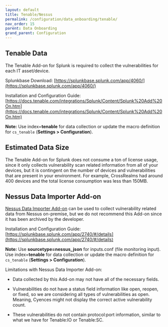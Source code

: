 ```yaml
---
layout: default
title: Tenable/Nessus
permalink: /configuration/data_onboarding/tenable/
nav_order: 15
parent: Data Onboarding
grand_parent: Configuration
---
```



## **Tenable Data**

The Tenable Add-on for Splunk is required to collect the vulnerabilities for each IT asset/device. 

Splunkbase Download: 
[https://splunkbase.splunk.com/app/4060/](https://splunkbase.splunk.com/app/4060/) 

Installation and Configuration Guide: 
[https://docs.tenable.com/integrations/Splunk/Content/Splunk%20Add%20On.htm](https://docs.tenable.com/integrations/Splunk/Content/Splunk%20Add%20On.htm) 

**Note:** Use index=**tenable** for data collection or update the macro definition for `cs_tenable` (**Settings > Configuration**).

## Estimated Data Size

The Tenable Add-on for Splunk does not consume a ton of license usage, since it only collects vulnerability scan related information from all of your devices, but it is contingent on the number of devices and vulnerabilities that are present in your environment. For example, CrossRealms had around 400 devices and the total license consumption was less than 150MB. 

## Nessus Data Importer Add-on

[Nessus Data Importer Add-on](https://splunkbase.splunk.com/app/2740) can be used to collect vulnerability related data from Nessus on-premise, but we do not recommend this Add-on since it has been archived by the developer. 

Installation and Configuration Guide: 
[https://splunkbase.splunk.com/app/2740/#/details](https://splunkbase.splunk.com/app/2740/#/details) 

**Note:** Use **sourcetype=nessus_json** for inputs.conf (file monitoring input). Use index=**tenable** for data collection or update the macro definition for `cs_tenable` (**Settings > Configuration**).

Limitations with Nessus Data Importer Add-on: 
* Data collected by this Add-on may not have all of the necessary fields. 

* Vulnerabilities do not have a status field information like open, reopen, or fixed, so we are considering all types of vulnerabilities as open. Meaning, Cyences might not display the correct active vulnerability count.  

* These vulnerabilities do not contain protocol:port information, similar to what we have for Tenable:IO or Tenable:SC.
